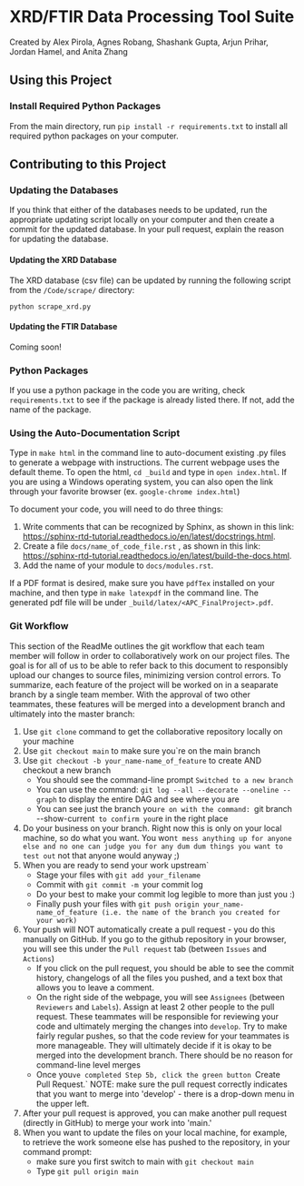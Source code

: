 # XRD/FTIR Data Processing Tool Suite
Created by Alex Pirola, Agnes Robang, Shashank Gupta, Arjun Prihar, Jordan Hamel, and Anita Zhang

## Using this Project

### Install Required Python Packages
From the main directory, run `pip install -r requirements.txt` to install all required python packages on your computer.

## Contributing to this Project

### Updating the Databases
If you think that either of the databases needs to be updated, run the
appropriate updating script locally on your computer and then create a
commit for the updated database. In your pull request, explain the 
reason for updating the database.

#### Updating the XRD Database
The XRD database (csv file) can be updated by running the following script
from the `/Code/scrape/` directory:
```
python scrape_xrd.py
```

#### Updating the FTIR Database
Coming soon!

### Python Packages
If you use a python package in the code you are writing, check `requirements.txt` to see if the package is
already listed there. If not, add the name of the package.

### Using the Auto-Documentation Script
Type in ```make html``` in the command line to auto-document existing .py files to generate a webpage with instructions. The current webpage uses the default theme.
To open the html, ```cd _build``` and type in ```open index.html```. If you are using a Windows operating system, you can also open the link through your favorite browser (ex. ```google-chrome index.html```)

To document your code, you will need to do three things:
1. Write comments that can be recognized by Sphinx, as shown in this link: https://sphinx-rtd-tutorial.readthedocs.io/en/latest/docstrings.html.
2. Create a file ```docs/name_of_code_file.rst``` , as shown in this link: https://sphinx-rtd-tutorial.readthedocs.io/en/latest/build-the-docs.html.
3. Add the name of your module to ```docs/modules.rst```.

If a PDF format is desired, make sure you have ```pdfTex``` installed on your machine, and then type in ```make latexpdf``` in the command line. The generated pdf file will be under ```_build/latex/<APC_FinalProject>.pdf```.

### Git Workflow
This section of the ReadMe outlines the git workflow that each team member will follow in order to collaboratively work on our project files. The goal is for all of us to be able to refer back to this document to responsibly upload our changes to source files, minimizing version control errors. To summarize, each feature of the project will be worked on in a seaparate branch by a single team member. With the approval of two other teammates, these features will be merged into a development branch and ultimately into the master branch:

1. Use `git clone` command to get the collaborative repository locally on your machine
2. Use `git checkout main` to make sure you`re on the main branch
3. Use `git checkout -b your_name-name_of_feature` to create AND checkout a new branch
     * You should see the command-line prompt `Switched to a new branch`
     * You can use the command: `git log --all --decorate --oneline --graph` to display the entire DAG and see where you are
     * You can see just the branch you`re on with the command: `git branch --show-current` to confirm you`re in the right place
4. Do your business on your branch. Right now this is only on your local machine, so do what you want. You won`t mess anything up for anyone else and no one can judge you for any dum dum things you want to test out` not that anyone would anyway ;)
5. When you are ready to send your work upstream`
     * Stage your files with `git add your_filename`
     * Commit with `git commit -m `your commit log` `
     * Do your best to make your commit log legible to more than just you :)
     * Finally push your files with `git push origin your_name-name_of_feature (i.e. the name of the branch you created for your work)`
6. Your push will NOT automatically create a pull request - you do this manually on GitHub. If you go to the github repository in your browser, you will see this under the `Pull request` tab (between `Issues` and `Actions`)
     * If you click on the pull request, you should be able to see the commit history, changelogs of all the files you pushed, and a text box that allows you to leave a comment. 
     * On the right side of the webpage, you will see `Assignees` (between `Reviewers` and `Labels`). Assign at least 2 other people to the pull request. These teammates will be responsible for reviewing your code and ultimately merging the changes into `develop`. Try to make fairly regular pushes, so that the code review for your teammates is more manageable. They will ultimately decide if it is okay to be merged into the development branch. There should be no reason for command-line level merges
     * Once you`ve completed Step 5b, click the green button `Create Pull Request.` NOTE: make sure the pull request correctly indicates that you want to merge into 'develop' - there is a drop-down menu in the upper left. 
7. After your pull request is approved, you can make another pull request (directly in GitHub) to merge your work into 'main.' 
8. When you want to update the files on your local machine, for example, to retrieve the work someone else has pushed to the repository, in your command prompt:
     * make sure you first switch to main with `git checkout main`
     * Type `git pull origin main`
